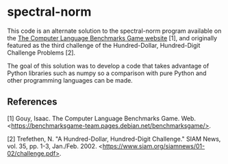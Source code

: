 # spectral-norm

This code is an alternate solution to the spectral-norm program available on the [The Computer Language Benchmarks Game website](https://benchmarksgame-team.pages.debian.net/benchmarksgame/description/spectralnorm.html#spectralnorm) [1], and originally featured as the third challenge of the Hundred-Dollar, Hundred-Digit Challenge Problems [2].

The goal of this solution was to develop a code that takes advantage of Python libraries such as numpy so a comparison with pure Python and other programming languages can be made.

## References
[1] Gouy, Isaac. The Computer Language Benchmarks Game. Web. \<https://benchmarksgame-team.pages.debian.net/benchmarksgame/>. 

[2] Trefethen, N. "A Hundred-Dollar, Hundred-Digit Challenge." SIAM News, vol. 35, pp. 1-3, Jan./Feb. 2002. \<https://www.siam.org/siamnews/01-02/challenge.pdf>. 

